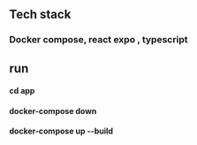 ## Tech stack
### Docker compose,  react expo , typescript 
## run
#### cd app 
#### docker-compose down
#### docker-compose up --build
